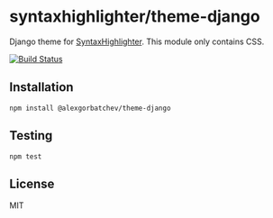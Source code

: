 # syntaxhighlighter/theme-django

Django theme for [SyntaxHighlighter](https://github.com/syntaxhighlighter). This module only contains CSS.

[![Build Status](https://travis-ci.org/syntaxhighlighter/theme-django.svg)](https://travis-ci.org/syntaxhighlighter/theme-django)

## Installation

    npm install @alexgorbatchev/theme-django

## Testing

    npm test

## License

MIT
